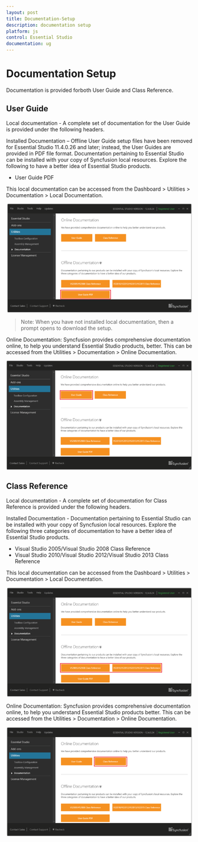 ```yaml
---
layout: post
title: Documentation-Setup
description: documentation setup  
platform: js
control: Essential Studio
documentation: ug
---
```


# Documentation Setup  

Documentation is provided forboth User Guide and Class Reference.


## User Guide

Local documentation - A complete set of documentation for the User Guide is provided under the following headers. 

Installed Documentation – Offline User Guide setup files have been removed for Essential Studio 11.4.0.26 and later; instead, the User Guides are provided in PDF file format. Documentation pertaining to Essential Studio can be installed with your copy of Syncfusion local resources. Explore the following to have a better idea of Essential Studio products.

* User Guide PDF

This local documentation can be accessed from the Dashboard > Utilities > Documentation > Local Documentation.

![](User-Guide_images/User-Guide_img1.png)

> Note: When you have not installed local documentation, then a prompt opens to download the setup.

Online Documentation: Syncfusion provides comprehensive documentation online, to help you understand Essential Studio products, better. This can be accessed from the Utilities > Documentation > Online Documentation.

![](User-Guide_images/User-Guide_img3.png)


## Class Reference

Local documentation - A complete set of documentation for Class Reference is provided under the following headers. 

Installed Documentation - Documentation pertaining to Essential Studio can be installed with your copy of Syncfusion local resources. Explore the following three categories of documentation to have a better idea of Essential Studio products.

* Visual Studio 2005/Visual Studio 2008 Class Reference
* Visual Studio 2010/Visual Studio 2012/Visual Studio 2013 Class Reference

This local documentation can be accessed from the Dashboard > Utilities > Documentation > Local Documentation.

![](Class-Reference_images/Class-Reference_img1.png)

Online Documentation: Syncfusion provides comprehensive documentation online, to help you understand Essential Studio products better. This can be accessed from the Utilities > Documentation > Online Documentation.

![](Class-Reference_images/Class-Reference_img2.png)